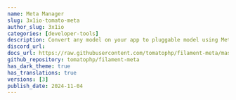 ```yaml
---
name: Meta Manager
slug: 3x1io-tomato-meta
author_slug: 3x1io
categories: [developer-tools]
description: Convert any model on your app to pluggable model using Meta and get ready to use relation manager on FilamentPHP panel
discord_url:
docs_url: https://raw.githubusercontent.com/tomatophp/filament-meta/master/README.md
github_repository: tomatophp/filament-meta
has_dark_theme: true
has_translations: true
versions: [3]
publish_date: 2024-11-04
---
```

